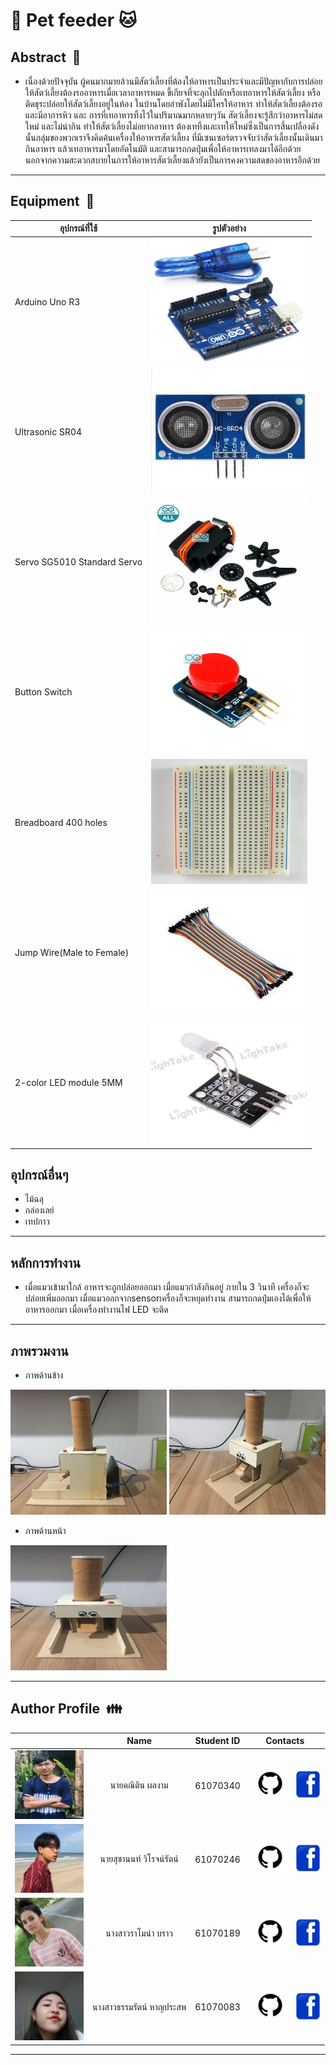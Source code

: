 # :dog: Pet feeder :cat:

## Abstract &nbsp;:bookmark_tabs:
 * เนื่องด้วยปัจจุบัน ผู้คนมากมายล้วนมีสัตว์เลี้ยงที่ต้องให้อาหารเป็นประจำและมีปัญหากับการปล่อยให้สัตว์เลี้ยงต้องรออาหารเมื่อเวลาอาหารหมด ขี้เกียจที่จะลุกไปตักหรือเทอาหารให้สัตว์เลี้ยง หรือติดธุระปล่อยให้สัตว์เลี้ยงอยู่ในห้อง ในบ้านโดยลำพังโดยไม่มีใครให้อาหาร ทำให้สัตว์เลี้ยงต้องรอและมีอาการหิว และ การที่เทอาหารทิ้งไว้ในปริมาณมากหลายๆวัน สัตว์เลี้ยงจะรู้สึกว่าอาหารไม่สดใหม่ และไม่น่ากิน ทำให้สัตว์เลี้ยงไม่อยากอาหาร ต้องเททิ้งและเทให้ใหม่ซึ่งเป็นการสิ้นเปลืองดังนั้นกลุ่มของพวกเราจึงคิดค้นเครื่องให้อาหารสัตว์เลี้ยง ที่มีเซนเซอร์ตรวจจับว่าสัตว์เลี้ยงนั้นเดินมากินอาหาร แล้วเทอาหารมาโดยอัตโนมัติ และสามารถกดปุ่มเพื่อให้อาหารเทลงมาได้อีกด้วย นอกจากความสะดวกสบายในการให้อาหารสัตว์เลี้ยงแล้วยังเป็นการคงความสดของอาหารอีกด้วย
---
## Equipment &nbsp;:hammer:

| อุปกรณ์ที่ใช้ | รูปตัวอย่าง |
| --------- | --------- |
| Arduino Uno R3 | <img src="./images/aduno.jpg" width="250px" height="200px"> |
| Ultrasonic SR04 | <img src="./images/sensor.jpg" width="250px" height="200px"> |
| Servo SG5010 Standard Servo | <img src="./images/3.jpg" width="250px" height="200px">|
| Button Switch   | <img src="./images/button.jpg" width="250px" height="200px">   |
| Breadboard 400 holes  | <img src="./images/board.jpg" width="250px" height="200px"> |
| Jump Wire(Male to Female) | <img src="./images/1.jpg" width="250px" height="200px">  |
| 2-color LED module 5MM | <img src="./images/2.jpg" width="250px" height="200px"> |
## อุปกรณ์อื่นๆ
* ไม้ฉลุ
* กล่องเลย์
* เทปกาว


---
## หลักการทำงาน
* เมื่อแมวเข้ามาใกล้ อาหารจะถูกปล่อยออกมา เมื่อแมวกำลังกินอยู่ ภายใน 3 วินาที เครื่องก็จะปล่อยเพิ่มออกมา เมื่อแมวออกจากsensorเครื่องก็จะหยุดทำงาน สามารถกดปุ่มเองได้เพื่อให้อาหารออกมา เมื่อเครื่องทำงานไฟ LED จะติด
---
## ภาพรวมงาน
* ภาพด้านข้าง

<img src="./images/finish.jpg" width="250px" height="200px"> <img src="./images/finish2.jpg" width="250px" height="200px">


* ภาพด้านหน้า
<img src="./images/finish3.jpg" width="250px" height="200px">

---

## Author Profile &nbsp;:family:
|  | Name | Student ID | &nbsp;&nbsp;&nbsp;&nbsp;&nbsp;&nbsp;&nbsp;Contacts |
| :-------- | :--------: | :--------: | :--------|
| <img src="./images/profile/mean.jpg" width="110px" height="110px">|   นายคณิติน ผลงาม  |   61070340   | [<img src="./images/github.jpg" width="70px" height="45px">](https://github.com/meanknt) [<img src="./images/facebook.png" width="40px" height="45px">](https://web.facebook.com/mean.phongam)|
|<img src="./images/profile/non.jpg" width="110px" height="110px"> |นายสุชานนท์ วิโรจน์รัตน์ |61070246 |[<img src="./images/github.jpg" width="70px" height="45px">](https://github.com/Rektzie) [<img src="./images/facebook.png" width="40px" height="45px">](https://web.facebook.com/suchanon.wirotrat) |
| <img src="./images/profile/mona.jpg" width="110px" height="110px">|นางสาวราโมน่า บราว|61070189|[<img src="./images/github.jpg" width="70px" height="45px">](https://github.com/mona7315) [<img src="./images/facebook.png" width="40px" height="45px">](https://web.facebook.com/profile.php?id=100001450568807) |
|<img src="./images/profile/numwan.jpg" width="110px" height="110px">| นางสาวธรรมรัตน์ หาญประสพ | 61070083 |[<img src="./images/github.jpg" width="70px" height="45px">](https://github.com/nw-thmr) [<img src="./images/facebook.png" width="40px" height="45px">](https://web.facebook.com/thmr.hps) |
---
